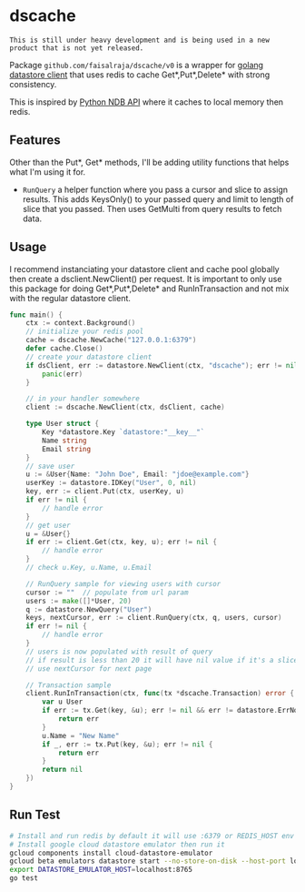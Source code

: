 # dscache

`This is still under heavy development and is being used in a new product that is not yet released.`

Package `github.com/faisalraja/dscache/v0` is a wrapper for [golang datastore client](https://godoc.org/cloud.google.com/go/datastore) that uses redis to cache Get*,Put*,Delete\* with strong consistency.

This is inspired by [Python NDB API](https://developers.google.com/appengine/docs/python/ndb/) where it caches to local memory then redis.

## Features

Other than the Put*, Get* methods, I'll be adding utility functions that helps what I'm using it for.

- `RunQuery` a helper function where you pass a cursor and slice to assign results. This adds KeysOnly() to your passed query and limit to length of slice that you passed. Then uses GetMulti from query results to fetch data.

## Usage

I recommend instanciating your datastore client and cache pool globally then create a dsclient.NewClient() per request. It is important to only use this package for doing Get*,Put*,Delete\* and RunInTransaction and not mix with the regular datastore client.

```go
func main() {
    ctx := context.Background()
    // initialize your redis pool
    cache = dscache.NewCache("127.0.0.1:6379")
    defer cache.Close()
    // create your datastore client
    if dsClient, err := datastore.NewClient(ctx, "dscache"); err != nil {
        panic(err)
    }

    // in your handler somewhere
    client := dscache.NewClient(ctx, dsClient, cache)

    type User struct {
        Key *datastore.Key `datastore:"__key__"`
        Name string
        Email string
    }
    // save user
    u := &User{Name: "John Doe", Email: "jdoe@example.com"}
	userKey := datastore.IDKey("User", 0, nil)
	key, err := client.Put(ctx, userKey, u)
	if err != nil {
		// handle error
    }
    // get user
    u = &User{}
    if err := client.Get(ctx, key, u); err != nil {
        // handle error
    }
    // check u.Key, u.Name, u.Email

    // RunQuery sample for viewing users with cursor
    cursor := ""  // populate from url param
	users := make([]*User, 20)
	q := datastore.NewQuery("User")
    keys, nextCursor, err := client.RunQuery(ctx, q, users, cursor)
    if err != nil {
        // handle error
    }
    // users is now populated with result of query
    // if result is less than 20 it will have nil value if it's a slice of pointers or you can use the len(keys)
    // use nextCursor for next page

    // Transaction sample
	client.RunInTransaction(ctx, func(tx *dscache.Transaction) error {
		var u User
		if err := tx.Get(key, &u); err != nil && err != datastore.ErrNoSuchEntity {
			return err
		}
		u.Name = "New Name"
		if _, err := tx.Put(key, &u); err != nil {
			return err
		}
		return nil
	})
}
```

## Run Test

```bash
# Install and run redis by default it will use :6379 or REDIS_HOST env
# Install google cloud datastore emulator then run it
gcloud components install cloud-datastore-emulator
gcloud beta emulators datastore start --no-store-on-disk --host-port localhost:8765
export DATASTORE_EMULATOR_HOST=localhost:8765
go test
```
